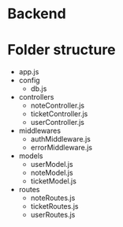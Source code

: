 # Backend 

# Folder structure 
- app.js
- config
    - db.js
- controllers
    - noteController.js
    - ticketController.js
    - userController.js
- middlewares
    - authMiddleware.js
    - errorMiddleware.js
- models
    - userModel.js
    - noteModel.js
    - ticketModel.js
- routes
    - noteRoutes.js
    - ticketRoutes.js
    - userRoutes.js
